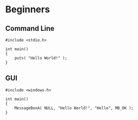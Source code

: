 # Beginners

## Command Line

```
#include <stdio.h>

int main()
{
    puts( "Hello World!" );
}
```
## GUI

```
#include <windows.h>

int main()
{
    MessageBoxA( NULL, "Hello World!", "Hello", MB_OK );
}
```

